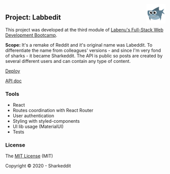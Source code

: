 <img src="https://github.com/caivano/sharkeddit/blob/sharkeddit/src/assets/img/shark.png" alt="sharkeddit logo" title="Shark" align="right" height="60" />

## Project: Labbedit
This project was developed at the third module of [Labenu's Full-Stack Web Development Bootcamp](https://www.labenu.com.br/).

**Scope:** It's a remake of Reddit and it's original name was Labeddit. To differentiate the name from colleagues' versions - and since I'm very fond of sharks - it became Sharkeddit. The API is public so posts are created by several different users and can contain any type of content.

[Deploy]()

[API doc](https://documenter.getpostman.com/view/7549981/SW7T9XRj#47058e80-86e8-45ff-8d7e-15dae1dbf18d)

### Tools
- React
- Routes coordination with React Router
- User authentication
- Styling with styled-components
- UI lib usage (MaterialUI)
- Tests


### License

The [MIT License]() (MIT)

Copyright :copyright: 2020 - Sharkeddit
